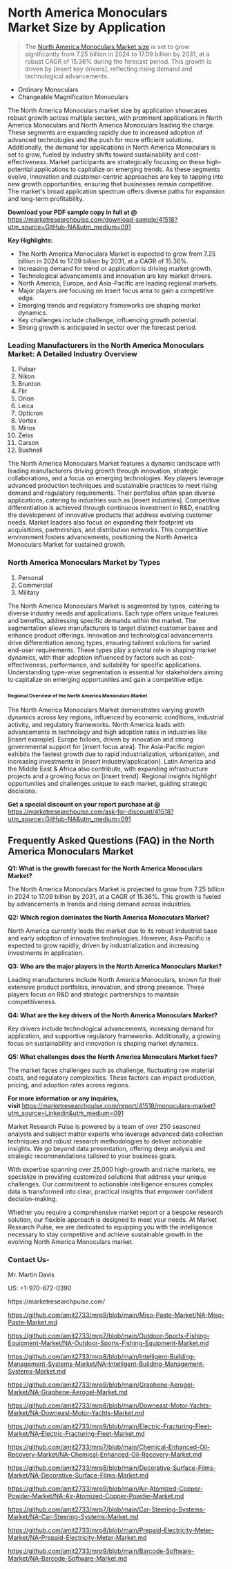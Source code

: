 <h1>North America Monoculars Market&nbsp;Size by Application</h1><blockquote><p>The <a href="https://marketresearchpulse.com/download-sample/41518?utm_source=GitHub-NA&amp;utm_medium=091">North America Monoculars Market size</a> is set to grow significantly from 7.25 billion in 2024 to 17.09 billion by 2031, at a robust CAGR of 15.36% during the forecast period. This growth is driven by [insert key drivers], reflecting rising demand and technological advancements.</p></blockquote><ul><li>Ordinary Monoculars <li> Changeable Magnification Monoculars</li></ul><p>The North America Monoculars market size by application showcases robust growth across multiple sectors, with prominent applications in North America Monoculars and North America Monoculars leading the charge. These segments are expanding rapidly due to increased adoption of advanced technologies and the push for more efficient solutions. Additionally, the demand for applications in North America Monoculars is set to grow, fueled by industry shifts toward sustainability and cost-effectiveness. Market participants are strategically focusing on these high-potential applications to capitalize on emerging trends. As these segments evolve, innovation and customer-centric approaches are key to tapping into new growth opportunities, ensuring that businesses remain competitive. The market's broad application spectrum offers diverse paths for expansion and long-term profitability.</p><p><strong>Download your PDF sample copy in full at @ </strong><a href="https://marketresearchpulse.com/download-sample/41518?utm_source=GitHub-NA&amp;utm_medium=091">https://marketresearchpulse.com/download-sample/41518?utm_source=GitHub-NA&amp;utm_medium=091</a></p><p><strong>Key Highlights: </strong></p><ul><li>The North America Monoculars Market is expected to grow from 7.25 billion in 2024 to 17.09 billion by 2031, at a CAGR of 15.36%.</li><li>Increasing demand for trend or application is driving market growth.</li><li>Technological advancements and innovation are key market drivers.</li><li>North America, Europe, and Asia-Pacific are leading regional markets.</li><li>Major players are focusing on insert focus area to gain a competitive edge.</li><li>Emerging trends and regulatory frameworks are shaping market dynamics.</li><li>Key challenges include challenge, influencing growth potential.</li><li>Strong growth is anticipated in sector over the forecast period.</li></ul><h3>Leading Manufacturers in the North America Monoculars Market: A Detailed Industry Overview</h3><ol><li>Pulsar</li><li>Nikon</li><li>Brunton</li><li>Flir</li><li>Orion</li><li>Leica</li><li>Opticron</li><li>Vortex</li><li>Minox</li><li>Zeiss</li><li>Carson</li><li>Bushnell</li></ol><div class="flex max-w-full flex-col flex-grow"><div class="min-h-8 text-message flex w-full flex-col items-end gap-2 whitespace-normal break-words [.text-message+&amp;]:mt-5" dir="auto" data-message-author-role="assistant" data-message-id="fd8432e4-4910-450d-b182-61b7bfb0a01f" data-message-model-slug="gpt-4o"><div class="flex w-full flex-col gap-1 empty:hidden first:pt-[3px]"><div class="markdown prose w-full break-words dark:prose-invert light"><p>The North America Monoculars Market features a dynamic landscape with leading manufacturers driving growth through innovation, strategic collaborations, and a focus on emerging technologies. Key players leverage advanced production techniques and sustainable practices to meet rising demand and regulatory requirements. Their portfolios often span diverse applications, catering to industries such as [insert industries]. Competitive differentiation is achieved through continuous investment in R&amp;D, enabling the development of innovative products that address evolving customer needs. Market leaders also focus on expanding their footprint via acquisitions, partnerships, and distribution networks. This competitive environment fosters advancements, positioning the North America Monoculars Market for sustained growth.</p></div></div></div></div><h3>North America Monoculars Market by Types</h3><ol><li>Personal <li> Commercial <li> Military</li></ol><div class="flex max-w-full flex-col flex-grow"><div class="min-h-8 text-message flex w-full flex-col items-end gap-2 whitespace-normal break-words [.text-message+&amp;]:mt-5" dir="auto" data-message-author-role="assistant" data-message-id="084470be-0bb7-4664-bddf-5156b4f41249" data-message-model-slug="gpt-4o-mini"><div class="flex w-full flex-col gap-1 empty:hidden first:pt-[3px]"><div class="markdown prose w-full break-words dark:prose-invert light"><p>The North America Monoculars Market is segmented by types, catering to diverse industry needs and applications. Each type offers unique features and benefits, addressing specific demands within the market. The segmentation allows manufacturers to target distinct customer bases and enhance product offerings. Innovation and technological advancements drive differentiation among types, ensuring tailored solutions for varied end-user requirements. These types play a pivotal role in shaping market dynamics, with their adoption influenced by factors such as cost-effectiveness, performance, and suitability for specific applications. Understanding type-wise segmentation is essential for stakeholders aiming to capitalize on emerging opportunities and gain a competitive edge.</p></div></div></div></div><h3><span style="font-size: 11px;">Regional Overview of the North America Monoculars Market</span></h3><div class="flex max-w-full flex-col flex-grow"><div class="min-h-8 text-message flex w-full flex-col items-end gap-2 whitespace-normal break-words [.text-message+&amp;]:mt-5" dir="auto" data-message-author-role="assistant" data-message-id="e9038762-ce64-4e30-91c9-9bd413514231" data-message-model-slug="gpt-4o-mini"><div class="flex w-full flex-col gap-1 empty:hidden first:pt-[3px]"><div class="markdown prose w-full break-words dark:prose-invert light"><p>The North America Monoculars Market demonstrates varying growth dynamics across key regions, influenced by economic conditions, industrial activity, and regulatory frameworks. North America leads with advancements in technology and high adoption rates in industries like [insert example]. Europe follows, driven by innovation and strong governmental support for [insert focus area]. The Asia-Pacific region exhibits the fastest growth due to rapid industrialization, urbanization, and increasing investments in [insert industry/application]. Latin America and the Middle East &amp; Africa also contribute, with expanding infrastructure projects and a growing focus on [insert trend]. Regional insights highlight opportunities and challenges unique to each market, guiding strategic decisions.</p></div></div></div></div><p><strong>Get a special discount on your report purchase at @ </strong><a href="https://marketresearchpulse.com/ask-for-discount/41518?utm_source=GitHub-NA&amp;utm_medium=091">https://marketresearchpulse.com/ask-for-discount/41518?utm_source=GitHub-NA&amp;utm_medium=091</a></p><h2>Frequently Asked Questions (FAQ) in the North America Monoculars Market</h2><p><strong>Q1: What is the growth forecast for the North America Monoculars Market?</strong></p><p>The North America Monoculars Market is projected to grow from 7.25 billion in 2024 to 17.09 billion by 2031, at a CAGR of 15.36%. This growth is fueled by advancements in trends and rising demand across industries.</p><p><strong>Q2: Which region dominates the North America Monoculars Market?</strong></p><p>North America currently leads the market due to its robust industrial base and early adoption of innovative technologies. However, Asia-Pacific is expected to grow rapidly, driven by industrialization and increasing investments in application.</p><p><strong>Q3: Who are the major players in the North America Monoculars Market?</strong></p><p>Leading manufacturers include North America Monoculars, known for their extensive product portfolios, innovation, and strong presence. These players focus on R&amp;D and strategic partnerships to maintain competitiveness.</p><p><strong>Q4: What are the key drivers of the North America Monoculars Market?</strong></p><p>Key drivers include technological advancements, increasing demand for application, and supportive regulatory frameworks. Additionally, a growing focus on sustainability and innovation is shaping market dynamics.</p><p><strong>Q5: What challenges does the North America Monoculars Market face?</strong></p><p>The market faces challenges such as challenge, fluctuating raw material costs, and regulatory complexities. These factors can impact production, pricing, and adoption rates across regions.</p><p><strong>For more information or any inquiries, visit&nbsp;</strong><a href="https://marketresearchpulse.com/report/41518/monoculars-market?utm_source=Linkedin&utm_medium=091">https://marketresearchpulse.com/report/41518/monoculars-market?utm_source=Linkedin&utm_medium=091</a></p><p>Market Research Pulse is powered by a team of over 250 seasoned analysts and subject matter experts who leverage advanced data collection techniques and robust research methodologies to deliver actionable insights. We go beyond data presentation, offering deep analysis and strategic recommendations tailored to your business goals.</p><p>With expertise spanning over 25,000 high-growth and niche markets, we specialize in providing customized solutions that address your unique challenges. Our commitment to actionable intelligence ensures complex data is transformed into clear, practical insights that empower confident decision-making.</p><p>Whether you require a comprehensive market report or a bespoke research solution, our flexible approach is designed to meet your needs. At Market Research Pulse, we are dedicated to equipping you with the intelligence necessary to stay competitive and achieve sustainable growth in the evolving North America Monoculars market.</p><h3><strong>Contact Us-</strong></h3><p>Mr. Martin Davis</p><p>US: +1-970-672-0390</p><p>https://marketresearchpulse.com/</p><p><a href="https://github.com/amit2733/mrp9/blob/main/Miso-Paste-Market/NA-Miso-Paste-Market.md">https://github.com/amit2733/mrp9/blob/main/Miso-Paste-Market/NA-Miso-Paste-Market.md</a></p><p><a href="https://github.com/amit2733/mrp7/blob/main/Outdoor-Sports-Fishing-Equipment-Market/NA-Outdoor-Sports-Fishing-Equipment-Market.md">https://github.com/amit2733/mrp7/blob/main/Outdoor-Sports-Fishing-Equipment-Market/NA-Outdoor-Sports-Fishing-Equipment-Market.md</a></p><p><a href="https://github.com/amit2733/mrp8/blob/main/Intelligent-Building-Management-Systems-Market/NA-Intelligent-Building-Management-Systems-Market.md">https://github.com/amit2733/mrp8/blob/main/Intelligent-Building-Management-Systems-Market/NA-Intelligent-Building-Management-Systems-Market.md</a></p><p><a href="https://github.com/amit2733/mrp9/blob/main/Graphene-Aerogel-Market/NA-Graphene-Aerogel-Market.md">https://github.com/amit2733/mrp9/blob/main/Graphene-Aerogel-Market/NA-Graphene-Aerogel-Market.md</a></p><p><a href="https://github.com/amit2733/mrp8/blob/main/Downeast-Motor-Yachts-Market/NA-Downeast-Motor-Yachts-Market.md">https://github.com/amit2733/mrp8/blob/main/Downeast-Motor-Yachts-Market/NA-Downeast-Motor-Yachts-Market.md</a></p><p><a href="https://github.com/amit2733/mrp9/blob/main/Electric-Fracturing-Fleet-Market/NA-Electric-Fracturing-Fleet-Market.md">https://github.com/amit2733/mrp9/blob/main/Electric-Fracturing-Fleet-Market/NA-Electric-Fracturing-Fleet-Market.md</a></p><p><a href="https://github.com/amit2733/mrp7/blob/main/Chemical-Enhanced-Oil-Recovery-Market/NA-Chemical-Enhanced-Oil-Recovery-Market.md">https://github.com/amit2733/mrp7/blob/main/Chemical-Enhanced-Oil-Recovery-Market/NA-Chemical-Enhanced-Oil-Recovery-Market.md</a></p><p><a href="https://github.com/amit2733/mrp8/blob/main/Decorative-Surface-Films-Market/NA-Decorative-Surface-Films-Market.md">https://github.com/amit2733/mrp8/blob/main/Decorative-Surface-Films-Market/NA-Decorative-Surface-Films-Market.md</a></p><p><a href="https://github.com/amit2733/mrp9/blob/main/Air-Atomized-Copper-Powder-Market/NA-Air-Atomized-Copper-Powder-Market.md">https://github.com/amit2733/mrp9/blob/main/Air-Atomized-Copper-Powder-Market/NA-Air-Atomized-Copper-Powder-Market.md</a></p><p><a href="https://github.com/amit2733/mrp7/blob/main/Car-Steering-Systems-Market/NA-Car-Steering-Systems-Market.md">https://github.com/amit2733/mrp7/blob/main/Car-Steering-Systems-Market/NA-Car-Steering-Systems-Market.md</a></p><p><a href="https://github.com/amit2733/mrp8/blob/main/Prepaid-Electricity-Meter-Market/NA-Prepaid-Electricity-Meter-Market.md">https://github.com/amit2733/mrp8/blob/main/Prepaid-Electricity-Meter-Market/NA-Prepaid-Electricity-Meter-Market.md</a></p><p><a href="https://github.com/amit2733/mrp9/blob/main/Barcode-Software-Market/NA-Barcode-Software-Market.md">https://github.com/amit2733/mrp9/blob/main/Barcode-Software-Market/NA-Barcode-Software-Market.md</a></p>
